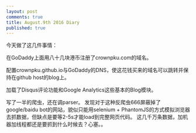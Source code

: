 ```yaml
---
layout: post
comments: true
title: August.9th 2016 Diary
published: true
---
```


今天做了这几件事情：

在GoDaddy上面用八十几块港币注册了crownpku.com的域名。

配置crownpku.github.io与GoDaddy的DNS，使这花钱买来的域名可以跳转并保持在github host的blog上。

加载了Disqus评论功能和Google Analytics这些基本的Blog模块。

写了一半的爬虫，还在调parser。
发现对于这种反爬虫666屏蔽掉了google/baidu bot的网站，貌似只能用selenium + PhantomJS的方式模拟浏览器去抓数据，但缺点是要等2-5s才能load到完整网页代码。
这几千万条数据，加机器加线程都还是要抓到什么时候去？心塞。。

